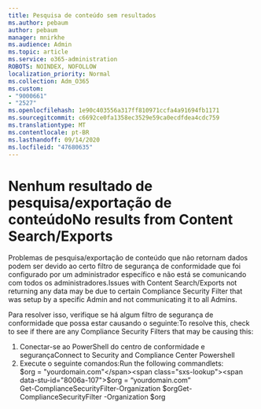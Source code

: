 ```yaml
---
title: Pesquisa de conteúdo sem resultados
ms.author: pebaum
author: pebaum
manager: mnirkhe
ms.audience: Admin
ms.topic: article
ms.service: o365-administration
ROBOTS: NOINDEX, NOFOLLOW
localization_priority: Normal
ms.collection: Adm_O365
ms.custom:
- "9000661"
- "2527"
ms.openlocfilehash: 1e90c403556a317ff810971ccfa4a91694fb1171
ms.sourcegitcommit: c6692ce0fa1358ec3529e59ca0ecdfdea4cdc759
ms.translationtype: MT
ms.contentlocale: pt-BR
ms.lasthandoff: 09/14/2020
ms.locfileid: "47680635"
---
```

# <a name="no-results-from-content-searchexports"></a><span data-ttu-id="8006a-102">Nenhum resultado de pesquisa/exportação de conteúdo</span><span class="sxs-lookup"><span data-stu-id="8006a-102">No results from Content Search/Exports</span></span>

<span data-ttu-id="8006a-103">Problemas de pesquisa/exportação de conteúdo que não retornam dados podem ser devido ao certo filtro de segurança de conformidade que foi configurado por um administrador específico e não está se comunicando com todos os administradores.</span><span class="sxs-lookup"><span data-stu-id="8006a-103">Issues with Content Search/Exports not returning any data may be due to certain Compliance Security Filter that was setup by a specific Admin and not communicating it to all Admins.</span></span>

<span data-ttu-id="8006a-104">Para resolver isso, verifique se há algum filtro de segurança de conformidade que possa estar causando o seguinte:</span><span class="sxs-lookup"><span data-stu-id="8006a-104">To resolve this, check to see if there are any Compliance Security Filters that may be causing this:</span></span>
1. <span data-ttu-id="8006a-105">Conectar-se ao PowerShell do centro de conformidade e segurança</span><span class="sxs-lookup"><span data-stu-id="8006a-105">Connect to Security and Compliance Center Powershell</span></span>
2. <span data-ttu-id="8006a-106">Execute o seguinte comandos:</span><span class="sxs-lookup"><span data-stu-id="8006a-106">Run the following commandlets:</span></span>
<br><span data-ttu-id="8006a-107">$org = "yourdomain.com"</span><span class="sxs-lookup"><span data-stu-id="8006a-107">$org = “yourdomain.com”</span></span>
<br><span data-ttu-id="8006a-108">Get-ComplianceSecurityFilter-Organization $org</span><span class="sxs-lookup"><span data-stu-id="8006a-108">Get-ComplianceSecurityFilter -Organization $org</span></span>
